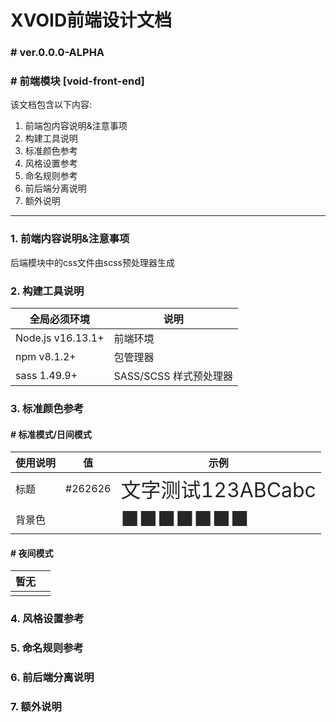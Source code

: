 # XVOID前端设计文档

### # ver.0.0.0-ALPHA 

### # 前端模块 [void-front-end]

该文档包含以下内容:	

1. 前端包内容说明&注意事项
2. 构建工具说明
3. 标准颜色参考
4. 风格设置参考
5. 命名规则参考
6. 前后端分离说明
7. 额外说明

------

### 1. 前端内容说明&注意事项

后端模块中的css文件由scss预处理器生成

### 2. 构建工具说明

| 全局必须环境      | 说明                   |
| ----------------- | ---------------------- |
| Node.js v16.13.1+ | 前端环境               |
| npm v8.1.2+       | 包管理器               |
| sass 1.49.9+      | SASS/SCSS 样式预处理器 |



### 3. 标准颜色参考

#### # 标准模式/日间模式

| 使用说明 | 值      | 示例                                                         |
| -------- | ------- | ------------------------------------------------------------ |
| 标题     | #262626 | <font style="color:#262626" size="6"> 文字测试123ABCabc</font> |
| 背景色   |         | <font style="color:#262626" size="6">■■■■■■■</font>          |



#### # 夜间模式

| 暂无 |      |
| ---- | ---- |
|      |      |



### 4. 风格设置参考

### 5. 命名规则参考

### 6. 前后端分离说明

### 7. 额外说明